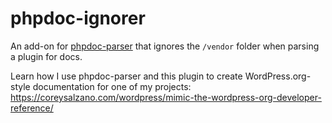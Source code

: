 # phpdoc-ignorer
 An add-on for [phpdoc-parser](https://github.com/WordPress/phpdoc-parser) that ignores the `/vendor` folder when parsing a plugin for docs.

 Learn how I use phpdoc-parser and this plugin to create WordPress.org-style documentation for one of my projects: https://coreysalzano.com/wordpress/mimic-the-wordpress-org-developer-reference/
